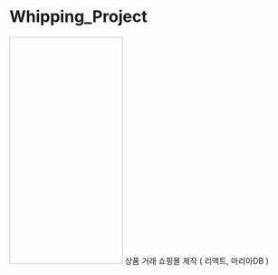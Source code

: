 # Whipping_Project
<img scr="https://user-images.githubusercontent.com/97080437/210045725-b4b18864-cf8a-42bd-b271-cb5e3ed71036.jpg" width="200" height="400"/>
상품 거래 쇼핑몰 제작 ( 리액트, 마리아DB )
